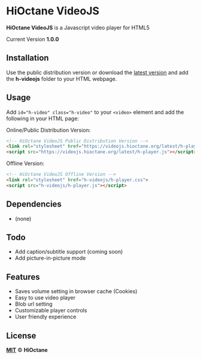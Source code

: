 # HiOctane VideoJS 
**HiOctane VideoJS** is a Javascript video player for HTML5

Current Version **1.0.0**


## Installation
Use the public distribution version or download the [latest version](https://github.com/mist8kengas/hioctane-videojs/releases/tag/release) and add the **h-videojs** folder to your HTML webpage.

## Usage
Add `id="h-video" class="h-video"` to your `<video>` element and add the following in your HTML page:

Online/Public Distribution Version:
```html
<!-- HiOctane VideoJS Public Distribution Version -->
<link rel="stylesheet" href="https://videojs.hioctane.org/latest/h-player.css">
<script src="https://videojs.hioctane.org/latest/h-player.js"></script>
```

Offline Version:
```html
<!-- HiOctane VideoJS Offline Version -->
<link rel="stylesheet" href="h-videojs/h-player.css">
<script src="h-videojs/h-player.js"></script>
```

## Dependencies
- (none)

## Todo
- Add caption/subtitle support (coming soon)
- Add picture-in-picture mode

## Features
- Saves volume setting in browser cache (Cookies)
- Easy to use video player
- Blob url setting
- Customizable player controls
- User friendly experience

## License
**[MIT](https://choosealicense.com/licenses/mit/)** &copy; **HiOctane**
